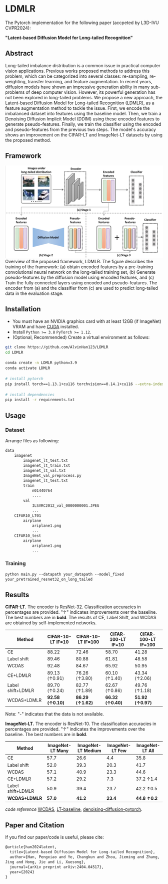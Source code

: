 # LDMLR

The Pytorch implementation for the following paper (accpeted by L3D-IVU CVPR2024):

**"Latent-based Diffusion Model for Long-tailed Recognition"**

## Abstract
Long-tailed imbalance distribution is a common issue in practical computer vision applications. Previous works proposed methods to address this problem, which can be categorized into several classes: re-sampling, re-weighting, transfer learning, and feature augmentation. In recent years, diffusion models have shown an impressive generation ability in many sub-problems of deep computer vision. However, its powerful generation has not been explored in long-tailed problems. We propose a new approach, the Latent-based Diffusion Model for Long-tailed Recognition (LDMLR), as a feature augmentation method to tackle the issue. First, we encode the imbalanced dataset into features using the baseline model. Then, we train a Denoising Diffusion Implicit Model (DDIM) using these encoded features to generate pseudo-features. Finally, we train the classifier using the encoded and pseudo-features from the previous two steps. The model's accuracy shows an improvement on the CIFAR-LT and ImageNet-LT datasets by using the proposed method.

## Framework
![framework](assets/framework.png)
Overview of the proposed framework, LDMLR. The figure describes the training of the framework: (a) obtain encoded features by a pre-training convolutional neural network on the long-tailed training set, (b) Generate pseudo-features by the diffusion model using encoded features, and (c) Train the fully connected layers using encoded and pseudo-features. The encoder from (a) and the classifier from (c) are used to predict long-tailed data in the evaluation stage.


## Installation
- You must have an NVIDIA graphics card with at least 12GB (if ImageNet) VRAM and have [CUDA](https://developer.nvidia.com/cuda-downloads) installed.
- Install `Python >= 3.8` `PyTorch >= 1.12`.
- (Optional, Recommended) Create a virtual environment as follows:

```sh
git clone https://github.com/AlvinHan123/LDMLR
cd LDMLR

conda create -n LDMLR python=3.9
conda activate LDMLR

# install pytorch
pip install torch==1.13.1+cu116 torchvision==0.14.1+cu116 --extra-index-url https://download.pytorch.org/whl/cu116

# install dependencies
pip install -r requirements.txt
```

## Usage
### Dataset
Arrange files as following:
```plain
data
    imagenet
        imagenet_lt_test.txt
        imagenet_lt_train.txt
        imagenet_lt_val.txt
        ImageNet_val_preprocess.py
        imagenet_lt_test.txt
        train
            n01440764
            ....
        val
            ILSVRC2012_val_0000000001.JPEG
            ...
    CIFAR10_LT01
        airplane
            ariplane1.png
            ...
    CIFAR10_test
        airplane
            ariplane1.png
            ...
```

### Training
 ```
 python main.py --datapath your_datapath --model_fixed your_pretrained_resnet32_on_long_tailed
 ```

## Results
**CIFAR-LT.**
The encoder is ResNet-32. Classification accuracies in percentages are provided. "↑" indicates improvements over the baseline. The best numbers are in **bold**. The results of CE, Label Shift, and WCDAS are obtained by self-implemented networks.

| Method | CIFAR-10-LT IF=10 | CIFAR-10-LT IF=100 | CIFAR-100-LT IF=10 | CIFAR-100-LT IF=100 |
|--------|-------------------|--------------------|--------------------|---------------------|
| CE     | 88.22             | 72.46              | 58.70              | 41.28               |
| Label shift | 89.46        | 80.88              | 61.81              | 48.58               |
| WCDAS  | 92.48             | 84.67              | 65.92              | 50.95               |
| CE+LDMLR | 89.13 (↑0.91)   | 76.26 (↑3.80)      | 60.10 (↑1.40)      | 43.34 (↑2.06)       |
| Label shift+LDMLR | 89.70 (↑0.24) | 82.77 (↑1.89) | 62.67 (↑0.86)    | 49.76 (↑1.18)       |
| WCDAS+LDMLR | **92.58 (↑0.10)** | **86.29 (↑1.62)** | **66.32 (↑0.40)** | **51.92 (↑0.97)** |

Note: "-" indicates that the data is not available.

**ImageNet-LT.**
The encoder is ResNet-10. The classification accuracies in percentages are provided. "↑" indicates the improvements over the baseline. The best numbers are in **bold**.

| Method                 | ImageNet-LT Many | ImageNet-LT Medium | ImageNet-LT Few | ImageNet-LT All |
|------------------------|------------------|--------------------|-----------------|-----------------|
| CE                     | 57.7             | 26.6               | 4.4             | 35.8            |
| Label shift            | 52.0             | 39.3               | 20.3            | 41.7            |
| WCDAS                  | 57.1             | 40.9               | 23.3            | 44.6            |
| CE+LDMLR               | 57.2             | 29.2               | 7.3             | 37.2 ↑1.4       |
| Label shift+LDMLR      | 50.9             | 39.4               | 23.7            | 42.2 ↑0.5       |
| **WCDAS+LDMLR**        | **57.0**         | **41.2**           | **23.4**        | **44.8 ↑0.2**   |


*code reference*
[WCDAS](https://github.com/boranhan/wcdas_code), [LT-baseline](https://github.com/ChangkunYe/MAPLS/), [denoising-diffusion-pytorch](https://github.com/lucidrains/denoising-diffusion-pytorch/tree/main/denoising_diffusion_pytorch).


## Paper and Citation  
If you find our paper/code is useful, please cite:
```
@article{han2024latent,
  title={Latent-based Diffusion Model for Long-tailed Recognition},
  author={Han, Pengxiao and Ye, Changkun and Zhou, Jieming and Zhang, Jing and Hong, Jie and Li, Xuesong},
  journal={arXiv preprint arXiv:2404.04517},
  year={2024}
}
```
